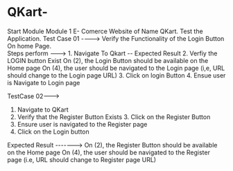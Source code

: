 # QKart-
Start Module
Module 1
E- Comerce Website of Name QKart. Test the Application. 
Test Case 01 ----> Verify the Functionality of the Login Button On home Page.  
Steps perform --->  1. Navigate To Qkart                      --      Expected Result 
                    2. Verfiy the LOGIN button Exist                On (2), the Login Button should be available on the Home page
                                                                    On (4), the user should be navigated to the Login page (i,e, URL should change to the Login page URL)
                    3. Click on login Button
                    4. Ensue user is Navigate to Login page 


TestCase 02---> 
1. Navigate to QKart                                
2. Verify that the Register Button Exists 3. Click on the Register Button
3. Ensure user is navigated to the Register page
4. Click on the Login button

Expected Result ------->
On (2), the Register Button should be available on the Home page
On (4), the user should be navigated to the Register page (i.e, URL should change to Register page URL)
